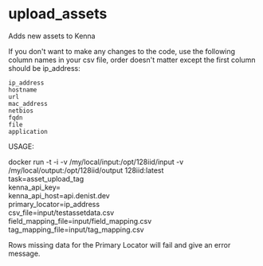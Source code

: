 # upload_assets

Adds new assets to Kenna

If you don't want to make any changes to the code, use the following column names in your csv file, order doesn't matter except the first column should be ip_address:

    ip_address
    hostname
    url
    mac_address
    netbios
    fqdn
    file
    application

USAGE:

docker run -t -i -v /my/local/input:/opt/128iid/input -v /my/local/output:/opt/128iid/output 128iid:latest \
  task=asset_upload_tag \
  kenna_api_key=<token> \
  kenna_api_host=api.denist.dev \
  primary_locator=ip_address \
  csv_file=input/testassetdata.csv \
  field_mapping_file=input/field_mapping.csv \
  tag_mapping_file=input/tag_mapping.csv

Rows missing data for the Primary Locator will fail and give an error message. 
